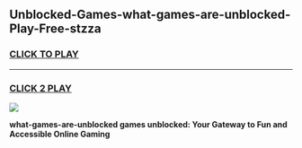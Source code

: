 
## Unblocked-Games-what-games-are-unblocked-Play-Free-stzza
<h3>
<a href="https://premium76.site?title=what-games-are-unblocked&ref=18A1">CLICK TO PLAY</a></h3>
<hr>

<h3>
<a href="https://premium76.site?title=what-games-are-unblocked&ref=18A1">CLICK 2 PLAY</a>
  
</h3>

<a href="https://premium76.site?title=what-games-are-unblocked&ref=18A1"><img src="https://clearcache.store/games.png"></a>


**what-games-are-unblocked games unblocked: Your Gateway to Fun and Accessible Online Gaming**
